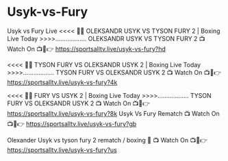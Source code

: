 # Usyk-vs-Fury
Usyk vs Fury Live
<<<< 🥊🥊 OLEKSANDR USYK VS TYSON FURY 2 | Boxing Live Today >>>>..................
OLEKSANDR USYK VS TYSON FURY 2
📺 Watch On 📺📱👉 https://sportsalltv.live/usyk-vs-fury?hd

<<<< 🥊🥊 TYSON FURY VS OLEKSANDR USYK 2 | Boxing Live Today >>>>..................
TYSON FURY VS OLEKSANDR USYK 2
📺 Watch On 📺📱👉 https://sportsalltv.live/usyk-vs-fury?4k

<<<< 🥊🥊 FURY VS USYK 2 | Boxing Live Today >>>>..................
TYSON FURY VS OLEKSANDR USYK 2
📺 Watch On 📺📱👉 https://sportsalltv.live/usyk-vs-fury?8k
Usyk Vs Fury Rematch
📺 Watch On 📺📱👉 https://sportsalltv.live/usyk-vs-fury?gb

Olexander Usyk vs tyson fury 2 rematch / boxing 🥊
📺 Watch On 📺📱👉 https://sportsalltv.live/usyk-vs-fury?us
